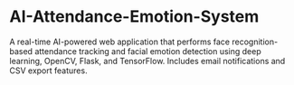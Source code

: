 # AI-Attendance-Emotion-System
A real-time AI-powered web application that performs face recognition-based attendance tracking and facial emotion detection using deep learning, OpenCV, Flask, and TensorFlow. Includes email notifications and CSV export features.
